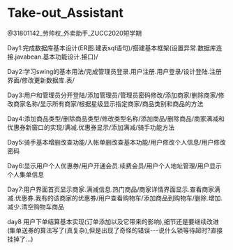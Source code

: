 # Take-out_Assistant
@31801142_劳帅权_外卖助手_ZUCC2020短学期

Day1:完成数据库基本设计(ER图.建表sql语句)/搭建基本框架(设置异常.数据库连接.javabean.基本功能设计.接口)/

Day2:学习swing的基本用法/完成管理员登录.用户注册.用户登录/设计登陆.注册界面/修改更新数据库.表/

Day3:用户和管理员分开登陆/添加管理员/管理员密码修改/添加商家/删除商家/修改商家名称/显示所有商家/根据星级显示指定商家/商品类别和商品的方法

Day4:添加商品类型/删除商品类型/修改类型名称/添加商品/删除商品/商家满减和优惠券新窗口的实现/满减.优惠券显示/添加满减/骑手功能方法

Day5:骑手基本增删改查功能/入帐单删改查基本功能/用户修改个人信息/用户修改密码

Day6:显示用户个人优惠券/用户开通会员.续费会员/用户个人地址管理/用户显示个人集单信息

Day7:用户界面首页显示商家.满减信息.热门商品/商家详情界面显示.查看商家满减.优惠券.我有的该商家的优惠券/用户查看购物车/添加商品到购物车/删除.增加.减少.清空购物车商品

day8 用户下单结算基本实现(订单添加以及它带来的影响),细节还是要继续改进(集单送券的算法写了(真复杂),但是出现了奇怪的错误---说什么锁等待超时?直接挂掉了...)

